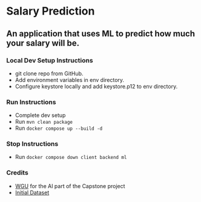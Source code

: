 # Salary Prediction

## An application that uses ML to predict how much your salary will be.

### Local Dev Setup Instructions

- git clone repo from GitHub.
- Add environment variables in env directory.
- Configure keystore locally and add keystore.p12 to env directory.

### Run Instructions
- Complete dev setup
- Run `mvn clean package`
- Run `docker compose up --build -d`

### Stop Instructions
- Run `docker compose down client backend ml`

### Credits

- [WGU](https://www.wgu.edu/) for the AI part of the Capstone project
- [Initial Dataset](https://www.kaggle.com/datasets/mrsimple07/salary-prediction-data)